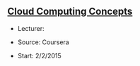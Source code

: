 ## [Cloud Computing Concepts](https://class.coursera.org/cloudcomputing-001/forum)

- Lecturer: 
- Source: Coursera

- Start: 2/2/2015
